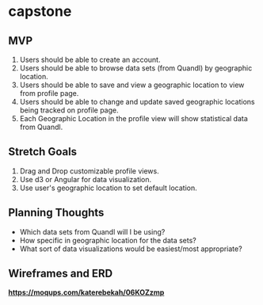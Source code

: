 # capstone


MVP
---
1. Users should be able to create an account.
2. Users should be able to browse data sets (from Quandl) by geographic location.
3. Users should be able to save and view a geographic location to view from profile page.
4. Users should be able to change and update saved geographic locations being tracked on profile page.
5. Each Geographic Location in the profile view will show statistical data from Quandl.


Stretch Goals
-------------
1. Drag and Drop customizable profile views.
2. Use d3 or Angular for data visualization.
3. Use user's geographic location to set default location.


Planning Thoughts
-----------------

 - Which data sets from Quandl will I be using?
 - How specific in geographic location for the data sets?
 - What sort of data visualizations would be easiest/most appropriate?

Wireframes and ERD
----------

**https://moqups.com/katerebekah/06KOZzmp**
